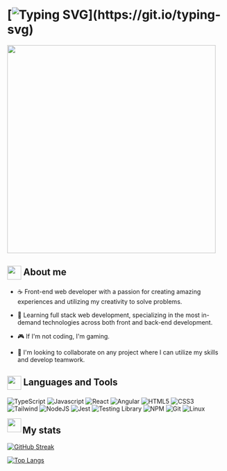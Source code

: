 <!-- Assets and resource credits can all be accessible via their respective URLs. -->

# [![Typing SVG](https://readme-typing-svg.herokuapp.com?font=VT323&size=32&pause=1000&color=C118C8&background=05031C&center=true&vCenter=true&width=435&lines=Hey+there%2C+I'm+Gabriel!)](https://git.io/typing-svg)

<img src='https://cdnb.artstation.com/p/assets/images/images/036/125/405/original/igor-freitas-mesa.gif?1616779562' width='480'>

## <img src="https://art.pixilart.com/3b3e23434eeced5.png" width="32" align="center"> About me

- ☕ Front-end web developer with a passion for creating amazing experiences and utilizing my creativity to solve problems.
  
- 🌱 Learning full stack web development, specializing in the most in-demand technologies across both front and back-end development.
  
- 🎮 If I'm not coding, I'm gaming.
  
- 💞️ I'm looking to collaborate on any project where I can utilize my skills and develop teamwork.

## <img src="https://lh3.googleusercontent.com/kgQ_7DlHgdY-Pj47myaaN6omXvTTylzNgUEJy3KHl_6xNaO6UAsOWThbBiYBjaE_tjcH1Byn9uwnIvLA0jTpIg=s500" width=32 align=center> Languages and Tools

![TypeScript](https://img.shields.io/badge/Typescript-05031C?style=for-the-badge&logo=typescript&logoColor=F027CF)
![Javascript](https://img.shields.io/badge/Javascript-05031C?style=for-the-badge&logo=javascript&logoColor=F027CF)
![React](https://img.shields.io/badge/React-05031C?style=for-the-badge&logo=react&logoColor=F027CF)
![Angular](https://img.shields.io/badge/Angular-05031C?style=for-the-badge&logo=angular&logoColor=F027CF)
![HTML5](https://img.shields.io/badge/Html-05031C?style=for-the-badge&logo=html5&logoColor=F027CF)
![CSS3](https://img.shields.io/badge/Css-05031C?style=for-the-badge&logo=css3&logoColor=F027CF)
![Tailwind](https://img.shields.io/badge/Tailwind-05031C?style=for-the-badge&logo=tailwindcss&logoColor=F027CF)
![NodeJS](https://img.shields.io/badge/Node.js-05031C?style=for-the-badge&logo=nodedotjs&logoColor=F027CF)
![Jest](https://img.shields.io/badge/Jest-05031C?style=for-the-badge&logo=jest&logoColor=F027CF)
![Testing Library](https://img.shields.io/badge/Testing_Library-05031C?style=for-the-badge&logo=testinglibrary&logoColor=F027CF)
![NPM](https://img.shields.io/badge/Npm-05031C?style=for-the-badge&logo=npm&logoColor=F027CF)
![Git](https://img.shields.io/badge/Git-05031C?style=for-the-badge&logo=git&logoColor=F027CF)
![Linux](https://img.shields.io/badge/Linux-05031C?style=for-the-badge&logo=linux&logoColor=F027CF)

<img src="https://cdnb.artstation.com/p/assets/images/images/043/383/477/original/eleanor-hyland-1ebd4b9b-ae79-4309-b422-3f1e6613b022.gif?1637109516" width=32 align=left> 

## My stats

[![GitHub Streak](https://streak-stats.demolab.com?user=gabrielmoisesa&theme=modern-lilac2&ring=C118C8&fire=C118C8)](https://git.io/streak-stats)

[![Top Langs](https://github-readme-stats.vercel.app/api/top-langs/?username=gabrielmoisesa&layout=compact&theme=dark&bg_color=0A0E12&border_color=7373732E&title_color=C770F0&text_color=FFFFFF)](https://github.com/anuraghazra/github-readme-stats)

<!---
gabrielmoisesa/gabrielmoisesa is a ✨ special ✨ repository because its `README.md` (this file) appears on your GitHub profile.
You can click the Preview link to take a look at your changes.
--->
